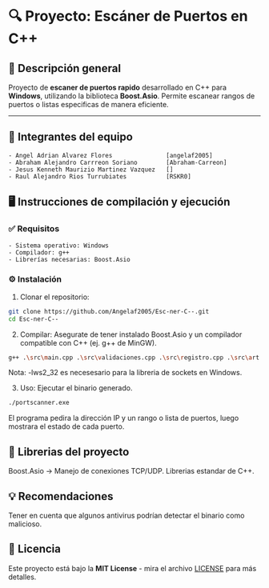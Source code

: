 # 🔍 Proyecto: Escáner de Puertos en C++

## 📝 Descripción general
Proyecto de **escaner de puertos rapido** desarrollado en C++ para **Windows**, utilizando la biblioteca **Boost.Asio**.
Permite escanear rangos de puertos o listas especificas de manera eficiente.

---

## 👥 Integrantes del equipo
    - Angel Adrian Alvarez Flores               [angelaf2005]
    - Abraham Alejandro Carrreon Soriano        [Abraham-Carreon]
    - Jesus Kenneth Maurizio Martinez Vazquez   []
    - Raul Alejandro Rios Turrubiates           [RSKR0]


## 🖥️ Instrucciones de compilación y ejecución

### ✅ Requisitos
    - Sistema operativo: Windows
    - Compilador: g++
    - Librerías necesarias: Boost.Asio

### ⚙️ Instalación
1. Clonar el repositorio:
```bash
git clone https://github.com/Angelaf2005/Esc-ner-C--.git
cd Esc-ner-C--
```

2. Compilar:
Asegurate de tener instalado Boost.Asio y un compilador compatible con C++ (ej. g++ de MinGW).
```bash
g++ .\src\main.cpp .\src\validaciones.cpp .\src\registro.cpp .\src\art.cpp .\src\escaneo.cpp -o portscaner.exe -lws2_32
```
Nota: -lws2_32 es necesesario para la libreria de sockets en Windows.

3. Uso:
Ejecutar el binario generado.
```bash
./portscanner.exe
```
El programa pedira la dirección IP y un rango o lista de puertos, luego mostrara el estado de cada puerto.

## 📝 Librerias del proyecto
Boost.Asio -> Manejo de conexiones TCP/UDP.
Librerias estandar de C++.

## 💡 Recomendaciones
Tener en cuenta que algunos antivirus podrían detectar el binario como malicioso.

## 📄 Licencia
Este proyecto está bajo la **MIT License** - mira el archivo [LICENSE](LICENSE) para más detalles.
